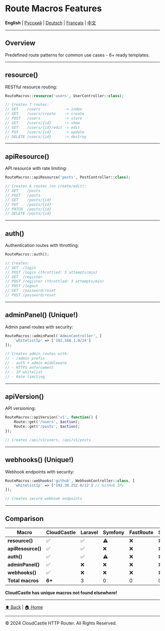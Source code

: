 # Route Macros Features

**English** | [Русский](../ru/features/ROUTE_MACROS_FEATURES.md) | [Deutsch](../de/features/ROUTE_MACROS_FEATURES.md) | [Français](../fr/features/ROUTE_MACROS_FEATURES.md) | [中文](../zh/features/ROUTE_MACROS_FEATURES.md)

---





## Overview

Predefined route patterns for common use cases - 6+ ready templates.

---

## resource()

RESTful resource routing:

```php
RouteMacros::resource('users', UserController::class);

// Creates 7 routes:
// GET    /users           -> index
// GET    /users/create    -> create
// POST   /users           -> store
// GET    /users/{id}      -> show
// GET    /users/{id}/edit -> edit
// PUT    /users/{id}      -> update
// DELETE /users/{id}      -> destroy
```

---

## apiResource()

API resource with rate limiting:

```php
RouteMacros::apiResource('posts', PostController::class);

// Creates 6 routes (no create/edit):
// GET    /posts
// POST   /posts
// GET    /posts/{id}
// PUT    /posts/{id}
// PATCH  /posts/{id}
// DELETE /posts/{id}
```

---

## auth()

Authentication routes with throttling:

```php
RouteMacros::auth();

// Creates:
// GET  /login
// POST /login (throttled: 5 attempts/min)
// GET  /register
// POST /register (throttled: 3 attempts/min)
// POST /logout
// GET  /password/reset
// POST /password/reset
```

---

## adminPanel() (Unique!)

Admin panel routes with security:

```php
RouteMacros::adminPanel('AdminController', [
    'whitelistIp' => ['192.168.1.0/24']
]);

// Creates admin routes with:
// - /admin prefix
// - auth + admin middleware
// - HTTPS enforcement
// - IP whitelist
// - Rate limiting
```

---

## apiVersion()

API versioning:

```php
RouteMacros::apiVersion('v1', function() {
    Route::get('/users', $action);
    Route::get('/posts', $action);
});

// Creates /api/v1/users, /api/v1/posts
```

---

## webhooks() (Unique!)

Webhook endpoints with security:

```php
RouteMacros::webhooks('github', WebhookController::class, [
    'whitelistIp' => ['192.30.252.0/22'] // GitHub IPs
]);

// Creates secure webhook endpoints
```

---

## Comparison

| Macro | CloudCastle | Laravel | Symfony | FastRoute | Slim |
|-------|-------------|---------|---------|-----------|------|
| **resource()** | ✅ | ✅ | ⚠️ | ❌ | ❌ |
| **apiResource()** | ✅ | ✅ | ❌ | ❌ | ❌ |
| **auth()** | ✅ | ✅ | ⚠️ | ❌ | ❌ |
| **adminPanel()** | ✅ | ❌ | ❌ | ❌ | ❌ |
| **webhooks()** | ✅ | ❌ | ❌ | ❌ | ❌ |
| **Total macros** | **6+** | 3 | 0 | 0 | 0 |

**CloudCastle has unique macros not found elsewhere!**

---

[⬆ Back](../FEATURES_INDEX.md) | [🏠 Home](../../../README.md)

---

© 2024 CloudCastle HTTP Router. All Rights Reserved.


